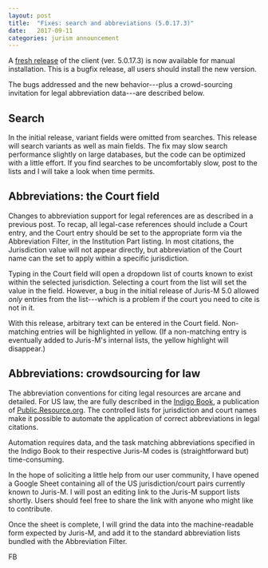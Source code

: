 ```yaml
---
layout: post
title:  "Fixes: search and abbreviations (5.0.17.3)"
date:   2017-09-11
categories: jurism announcement
---
```


A [fresh release](https://juris-m.github.io/downloads) of the client
(ver. 5.0.17.3) is now available for manual installation. This is a bugfix
release, all users should install the new version.

The bugs addressed and the new behavior---plus a crowd-sourcing
invitation for legal abbreviation data---are described below.

## Search

In the initial release, variant fields were omitted from searches.
This release will search variants as well as main fields. The fix
may slow search performance slightly on large databases, but the
code can be optimized with a little effort. If you find searches to
be uncomfortably slow, post to the lists and I will take a look when
time permits.

## Abbreviations: the Court field

Changes to abbreviation support for legal references are as described
in a previous post. To recap, all legal-case references should include
a Court entry, and the Court entry should be set to the appropriate
form via the Abbreviation Filter, in the Institution Part listing.
In most citations, the Jurisdiction value will not appear directly,
but abbreviation of the Court name can the set to apply within a
specific jurisdiction.

Typing in the Court field will open a dropdown list of courts known
to exist within the selected jurisdiction. Selecting a court from
the list will set the value in the field. However, a bug in the initial
release of Juris-M 5.0 allowed *only* entries from the list---which
is a problem if the court you need to cite is not in it.

With this release, arbitrary text can be entered in the Court field.
Non-matching entries will be highlighted in yellow. (If a non-matching
entry is eventually added to Juris-M's internal lists, the yellow
highlight will disappear.)

## Abbreviations: crowdsourcing for law

The abbreviation conventions for citing legal resources are arcane and
detailed. For US law, the are fully described in the [Indigo
Book](https://law.resource.org/pub/us/code/blue/IndigoBook.html), a
publication of [Public.Resource.org](https://public.resource.org/).
The controlled lists for jurisdiction and court names make it possible
to automate the application of correct abbreviations in legal
citations.

Automation requires data, and the task matching abbreviations
specified in the Indigo Book to their respective Juris-M codes
is (straightforward but) time-consuming.

In the hope of soliciting a little help from our user community, I
have opened a Google Sheet containing all of the US jurisdiction/court
pairs currently known to Juris-M. I will post an editing link to
the Juris-M support lists shortly. Users should feel free to share
the link with anyone who might like to contribute.

Once the sheet is complete, I will grind the data into the
machine-readable form expected by Juris-M, and add it to the
standard abbreviation lists bundled with the Abbreviation Filter.

FB
